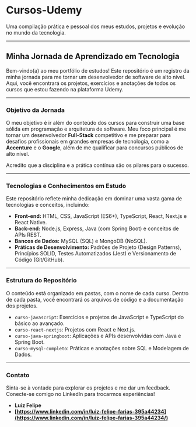 # Cursos-Udemy

Uma compilação prática e pessoal dos meus estudos, projetos e evolução no mundo da tecnologia.

-----

## Minha Jornada de Aprendizado em Tecnologia

Bem-vindo(a) ao meu portfólio de estudos\! Este repositório é um registro da minha jornada para me tornar um desenvolvedor de software de alto nível. Aqui, você encontrará os projetos, exercícios e anotações de todos os cursos que estou fazendo na plataforma Udemy.

-----

### Objetivo da Jornada

O meu objetivo é ir além do conteúdo dos cursos para construir uma base sólida em programação e arquitetura de software. Meu foco principal é me tornar um desenvolvedor **Full-Stack** competitivo e me preparar para desafios profissionais em grandes empresas de tecnologia, como a **Accenture** e o **Google**, além de me qualificar para concursos públicos de alto nível.

Acredito que a disciplina e a prática contínua são os pilares para o sucesso.

-----

### Tecnologias e Conhecimentos em Estudo

Este repositório reflete minha dedicação em dominar uma vasta gama de tecnologias e conceitos, incluindo:

  * **Front-end:** HTML, CSS, JavaScript (ES6+), TypeScript, React, Next.js e React Native.
  * **Back-end:** Node.js, Express, Java (com Spring Boot) e conceitos de APIs REST.
  * **Bancos de Dados:** MySQL (SQL) e MongoDB (NoSQL).
  * **Práticas de Desenvolvimento:** Padrões de Projeto (Design Patterns), Princípios SOLID, Testes Automatizados (Jest) e Versionamento de Código (Git/GitHub).

-----

### Estrutura do Repositório

O conteúdo está organizado em pastas, com o nome de cada curso. Dentro de cada pasta, você encontrará os arquivos de código e a documentação dos projetos.

  * `curso-javascript`: Exercícios e projetos de JavaScript e TypeScript do básico ao avançado.
  * `curso-react-nextjs`: Projetos com React e Next.js.
  * `curso-java-springboot`: Aplicações e APIs desenvolvidas com Java e Spring Boot.
  * `curso-mysql-completo`: Práticas e anotações sobre SQL e Modelagem de Dados.

-----

### Contato

Sinta-se à vontade para explorar os projetos e me dar um feedback. Conecte-se comigo no LinkedIn para trocarmos experiências\!

  * **Luiz Felipe**
  * **[https://www.linkedin.com/in/luiz-felipe-farias-395a44234](https://www.linkedin.com/in/luiz-felipe-farias-395a44234/)**
